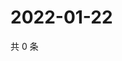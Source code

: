 # 2022-01-22

共 0 条

<!-- BEGIN WEIBO -->
<!-- 最后更新时间 Sat Jan 22 2022 17:10:52 GMT+0800 (China Standard Time) -->

<!-- END WEIBO -->
